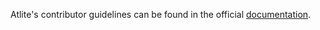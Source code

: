 <!---
SPDX-FileCopyrightText: 2021 The Atlite Authors

SPDX-License-Identifier: CC0-1.0
--->

Atlite's contributor guidelines can be found in the official [documentation](https://atlite.readthedocs.io/en/master/contributing.html).